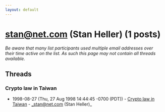 ```yaml
---
layout: default
---
```


# stan@net.com (Stan Heller) (1 posts)

_Be aware that many list participants used multiple email addresses over their time active on the list. As such this page may not contain all threads available._

## Threads

### Crypto law in Taiwan
+ 1998-08-27 (Thu, 27 Aug 1998 14:44:45 -0700 (PDT)) - [Crypto law in Taiwan](/archive/1998/08/c6766580d27377e8b48d72a8a775b3ecdbf5a11f537a0cba8fba47f2543ba1c0) - _stan@net.com (Stan Heller)_

